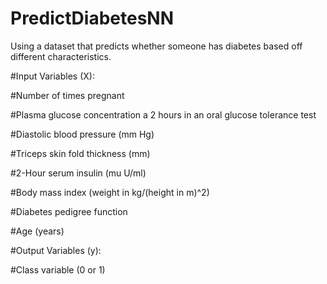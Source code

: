 # PredictDiabetesNN
Using a dataset that predicts whether someone has diabetes based off different characteristics.

#Input Variables (X):

#Number of times pregnant

#Plasma glucose concentration a 2 hours in an oral glucose tolerance test

#Diastolic blood pressure (mm Hg)

#Triceps skin fold thickness (mm)

#2-Hour serum insulin (mu U/ml)

#Body mass index (weight in kg/(height in m)^2)

#Diabetes pedigree function

#Age (years)

#Output Variables (y):

#Class variable (0 or 1)
